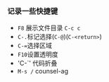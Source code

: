 ### 记录一些快捷键
- `F8` 展示文件目录 `C-c c`
- `C-.`标记选择(`C-@`)(`C-<return>`)
- `C-=`选择区域
- `F10`设置透明度
- 'C-`' 代码折叠
- `M-s /` counsel-ag
